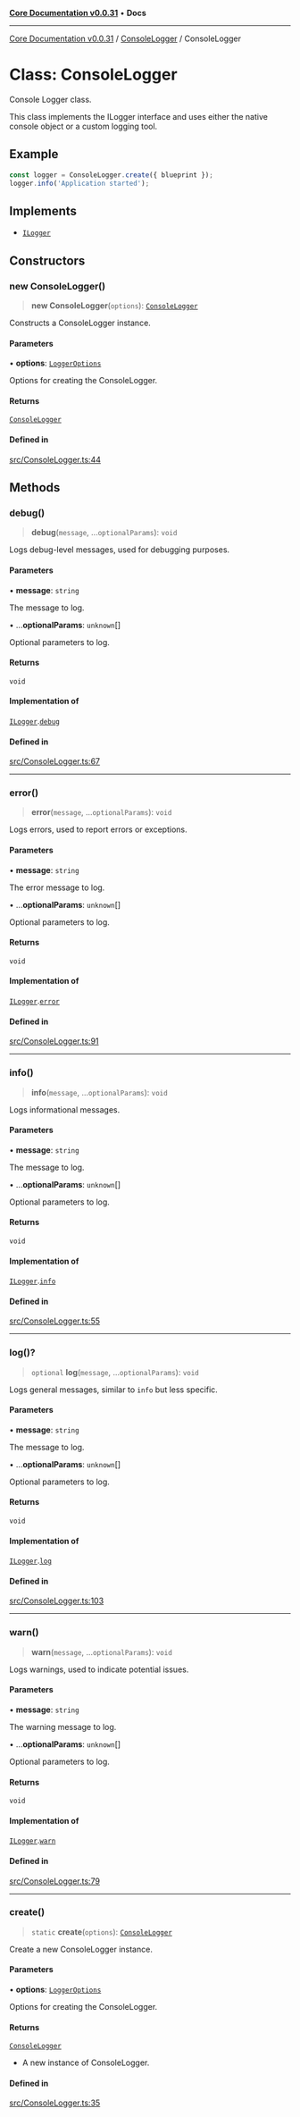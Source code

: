 [**Core Documentation v0.0.31**](../../README.md) • **Docs**

***

[Core Documentation v0.0.31](../../modules.md) / [ConsoleLogger](../README.md) / ConsoleLogger

# Class: ConsoleLogger

Console Logger class.

This class implements the ILogger interface and uses either the native console object or a custom logging tool.

## Example

```typescript
const logger = ConsoleLogger.create({ blueprint });
logger.info('Application started');
```

## Implements

- [`ILogger`](../../definitions/interfaces/ILogger.md)

## Constructors

### new ConsoleLogger()

> **new ConsoleLogger**(`options`): [`ConsoleLogger`](ConsoleLogger.md)

Constructs a ConsoleLogger instance.

#### Parameters

• **options**: [`LoggerOptions`](../interfaces/LoggerOptions.md)

Options for creating the ConsoleLogger.

#### Returns

[`ConsoleLogger`](ConsoleLogger.md)

#### Defined in

[src/ConsoleLogger.ts:44](https://github.com/stonemjs/core/blob/40e6656006329b0d27f05f845f48db22a574f5ce/src/ConsoleLogger.ts#L44)

## Methods

### debug()

> **debug**(`message`, ...`optionalParams`): `void`

Logs debug-level messages, used for debugging purposes.

#### Parameters

• **message**: `string`

The message to log.

• ...**optionalParams**: `unknown`[]

Optional parameters to log.

#### Returns

`void`

#### Implementation of

[`ILogger`](../../definitions/interfaces/ILogger.md).[`debug`](../../definitions/interfaces/ILogger.md#debug)

#### Defined in

[src/ConsoleLogger.ts:67](https://github.com/stonemjs/core/blob/40e6656006329b0d27f05f845f48db22a574f5ce/src/ConsoleLogger.ts#L67)

***

### error()

> **error**(`message`, ...`optionalParams`): `void`

Logs errors, used to report errors or exceptions.

#### Parameters

• **message**: `string`

The error message to log.

• ...**optionalParams**: `unknown`[]

Optional parameters to log.

#### Returns

`void`

#### Implementation of

[`ILogger`](../../definitions/interfaces/ILogger.md).[`error`](../../definitions/interfaces/ILogger.md#error)

#### Defined in

[src/ConsoleLogger.ts:91](https://github.com/stonemjs/core/blob/40e6656006329b0d27f05f845f48db22a574f5ce/src/ConsoleLogger.ts#L91)

***

### info()

> **info**(`message`, ...`optionalParams`): `void`

Logs informational messages.

#### Parameters

• **message**: `string`

The message to log.

• ...**optionalParams**: `unknown`[]

Optional parameters to log.

#### Returns

`void`

#### Implementation of

[`ILogger`](../../definitions/interfaces/ILogger.md).[`info`](../../definitions/interfaces/ILogger.md#info)

#### Defined in

[src/ConsoleLogger.ts:55](https://github.com/stonemjs/core/blob/40e6656006329b0d27f05f845f48db22a574f5ce/src/ConsoleLogger.ts#L55)

***

### log()?

> `optional` **log**(`message`, ...`optionalParams`): `void`

Logs general messages, similar to `info` but less specific.

#### Parameters

• **message**: `string`

The message to log.

• ...**optionalParams**: `unknown`[]

Optional parameters to log.

#### Returns

`void`

#### Implementation of

[`ILogger`](../../definitions/interfaces/ILogger.md).[`log`](../../definitions/interfaces/ILogger.md#log)

#### Defined in

[src/ConsoleLogger.ts:103](https://github.com/stonemjs/core/blob/40e6656006329b0d27f05f845f48db22a574f5ce/src/ConsoleLogger.ts#L103)

***

### warn()

> **warn**(`message`, ...`optionalParams`): `void`

Logs warnings, used to indicate potential issues.

#### Parameters

• **message**: `string`

The warning message to log.

• ...**optionalParams**: `unknown`[]

Optional parameters to log.

#### Returns

`void`

#### Implementation of

[`ILogger`](../../definitions/interfaces/ILogger.md).[`warn`](../../definitions/interfaces/ILogger.md#warn)

#### Defined in

[src/ConsoleLogger.ts:79](https://github.com/stonemjs/core/blob/40e6656006329b0d27f05f845f48db22a574f5ce/src/ConsoleLogger.ts#L79)

***

### create()

> `static` **create**(`options`): [`ConsoleLogger`](ConsoleLogger.md)

Create a new ConsoleLogger instance.

#### Parameters

• **options**: [`LoggerOptions`](../interfaces/LoggerOptions.md)

Options for creating the ConsoleLogger.

#### Returns

[`ConsoleLogger`](ConsoleLogger.md)

- A new instance of ConsoleLogger.

#### Defined in

[src/ConsoleLogger.ts:35](https://github.com/stonemjs/core/blob/40e6656006329b0d27f05f845f48db22a574f5ce/src/ConsoleLogger.ts#L35)

